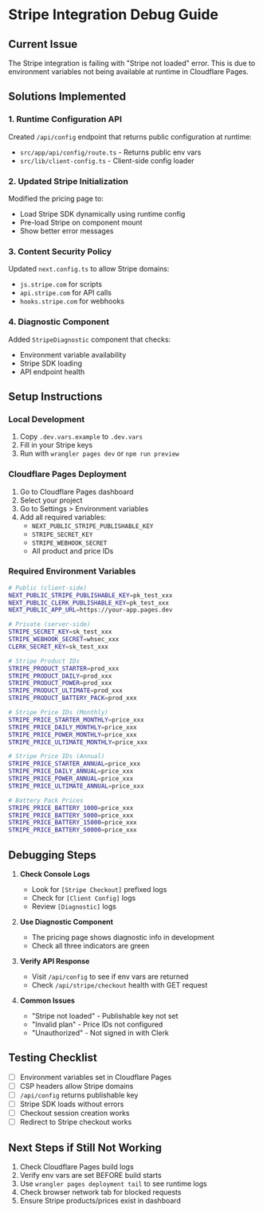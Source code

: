 # Stripe Integration Debug Guide

## Current Issue

The Stripe integration is failing with "Stripe not loaded" error. This is due to environment variables not being available at runtime in Cloudflare Pages.

## Solutions Implemented

### 1. Runtime Configuration API

Created `/api/config` endpoint that returns public configuration at runtime:

- `src/app/api/config/route.ts` - Returns public env vars
- `src/lib/client-config.ts` - Client-side config loader

### 2. Updated Stripe Initialization

Modified the pricing page to:

- Load Stripe SDK dynamically using runtime config
- Pre-load Stripe on component mount
- Show better error messages

### 3. Content Security Policy

Updated `next.config.ts` to allow Stripe domains:

- `js.stripe.com` for scripts
- `api.stripe.com` for API calls
- `hooks.stripe.com` for webhooks

### 4. Diagnostic Component

Added `StripeDiagnostic` component that checks:

- Environment variable availability
- Stripe SDK loading
- API endpoint health

## Setup Instructions

### Local Development

1. Copy `.dev.vars.example` to `.dev.vars`
2. Fill in your Stripe keys
3. Run with `wrangler pages dev` or `npm run preview`

### Cloudflare Pages Deployment

1. Go to Cloudflare Pages dashboard
2. Select your project
3. Go to Settings > Environment variables
4. Add all required variables:
   - `NEXT_PUBLIC_STRIPE_PUBLISHABLE_KEY`
   - `STRIPE_SECRET_KEY`
   - `STRIPE_WEBHOOK_SECRET`
   - All product and price IDs

### Required Environment Variables

```bash
# Public (client-side)
NEXT_PUBLIC_STRIPE_PUBLISHABLE_KEY=pk_test_xxx
NEXT_PUBLIC_CLERK_PUBLISHABLE_KEY=pk_test_xxx
NEXT_PUBLIC_APP_URL=https://your-app.pages.dev

# Private (server-side)
STRIPE_SECRET_KEY=sk_test_xxx
STRIPE_WEBHOOK_SECRET=whsec_xxx
CLERK_SECRET_KEY=sk_test_xxx

# Stripe Product IDs
STRIPE_PRODUCT_STARTER=prod_xxx
STRIPE_PRODUCT_DAILY=prod_xxx
STRIPE_PRODUCT_POWER=prod_xxx
STRIPE_PRODUCT_ULTIMATE=prod_xxx
STRIPE_PRODUCT_BATTERY_PACK=prod_xxx

# Stripe Price IDs (Monthly)
STRIPE_PRICE_STARTER_MONTHLY=price_xxx
STRIPE_PRICE_DAILY_MONTHLY=price_xxx
STRIPE_PRICE_POWER_MONTHLY=price_xxx
STRIPE_PRICE_ULTIMATE_MONTHLY=price_xxx

# Stripe Price IDs (Annual)
STRIPE_PRICE_STARTER_ANNUAL=price_xxx
STRIPE_PRICE_DAILY_ANNUAL=price_xxx
STRIPE_PRICE_POWER_ANNUAL=price_xxx
STRIPE_PRICE_ULTIMATE_ANNUAL=price_xxx

# Battery Pack Prices
STRIPE_PRICE_BATTERY_1000=price_xxx
STRIPE_PRICE_BATTERY_5000=price_xxx
STRIPE_PRICE_BATTERY_15000=price_xxx
STRIPE_PRICE_BATTERY_50000=price_xxx
```

## Debugging Steps

1. **Check Console Logs**

   - Look for `[Stripe Checkout]` prefixed logs
   - Check for `[Client Config]` logs
   - Review `[Diagnostic]` logs

2. **Use Diagnostic Component**

   - The pricing page shows diagnostic info in development
   - Check all three indicators are green

3. **Verify API Response**

   - Visit `/api/config` to see if env vars are returned
   - Check `/api/stripe/checkout` health with GET request

4. **Common Issues**
   - "Stripe not loaded" - Publishable key not set
   - "Invalid plan" - Price IDs not configured
   - "Unauthorized" - Not signed in with Clerk

## Testing Checklist

- [ ] Environment variables set in Cloudflare Pages
- [ ] CSP headers allow Stripe domains
- [ ] `/api/config` returns publishable key
- [ ] Stripe SDK loads without errors
- [ ] Checkout session creation works
- [ ] Redirect to Stripe checkout works

## Next Steps if Still Not Working

1. Check Cloudflare Pages build logs
2. Verify env vars are set BEFORE build starts
3. Use `wrangler pages deployment tail` to see runtime logs
4. Check browser network tab for blocked requests
5. Ensure Stripe products/prices exist in dashboard
